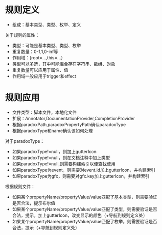 # 规则定义

* 组成：基本类型、类型、枚举、定义

关于规则的属性：

* 类型：可能是基本类型、类型、枚举
* 重复数量：0-1,1,0-inf等
* 作用域：{root=...,this=...}
* 类型可以多选，其中可能混合存在字符串、数组、对象
* 重复数量可以应用于属性、值
* 作用域一般应用于trigger和effect

# 规则应用

* 文件类型：脚本文件，本地化文件
* 扩展：Annotator,DocumentationProvider,CompletionProvider
* 根据paradoxPath,paradoxPropertyPath确认paradoxType
* 根据paradoxType和name确认该如何处理

对于paradoxType：

* 如果paradoxType!=null，则加上gutterIcon
* 如果paradoxType!=null，则在文档注释中加上类型
* 如果paradoxType!=null,则需要构建索引以便查找使用
* 如果paradoxType为event，则需要对event.id加上gutterIcon，并构建索引
* 如果paradoxType为gfx，则需要对gfx.key加上gutterIcon，并构建索引

根据规则文件：

* 如果某个propertyName/propertyValue/value匹配了基本类型，则需要验证是否合法，提示布尔值
* 如果某个propertyName/propertyValue/value匹配了类型，则需要验证是否合法，提示，加上gutterIcon，改变显示的颜色（+导航到规则定义处）
* 如果某个propertyName/propertyValue/value匹配了枚举，则需要验证是否合法，提示（+导航到规则定义处）

